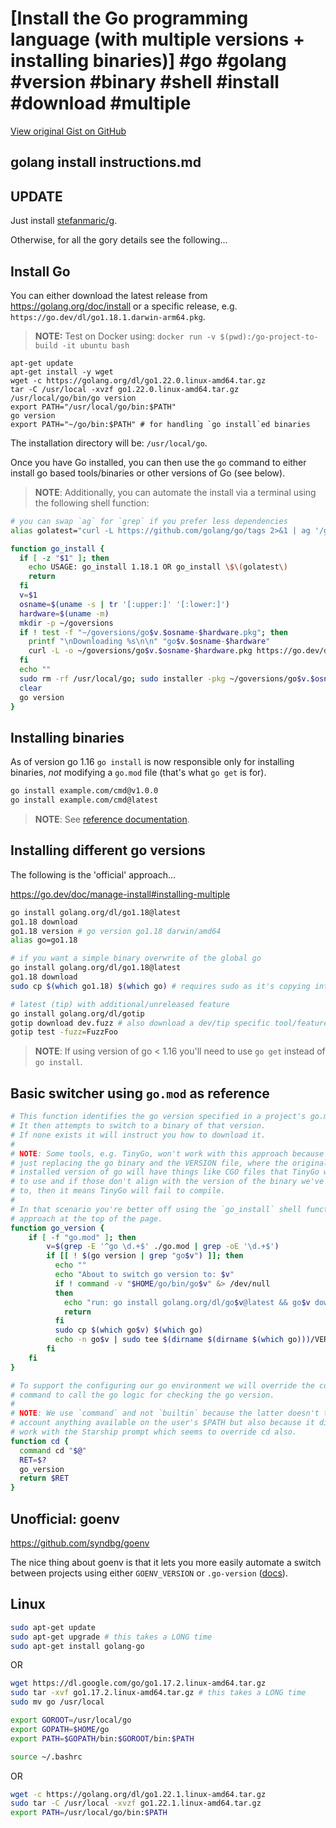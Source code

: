 # [Install the Go programming language (with multiple versions + installing binaries)] #go #golang #version #binary #shell #install #download #multiple

[View original Gist on GitHub](https://gist.github.com/Integralist/68501b147bfea6060043b380f749c073)

## golang install instructions.md

## UPDATE

Just install [stefanmaric/g](https://github.com/stefanmaric/g).

Otherwise, for all the gory details see the following...

## Install Go

You can either download the latest release from https://golang.org/doc/install or a specific release, e.g. `https://go.dev/dl/go1.18.1.darwin-arm64.pkg`.

> **NOTE:** Test on Docker using: `docker run -v $(pwd):/go-project-to-build -it ubuntu bash`

```shell
apt-get update
apt-get install -y wget
wget -c https://golang.org/dl/go1.22.0.linux-amd64.tar.gz
tar -C /usr/local -xvzf go1.22.0.linux-amd64.tar.gz
/usr/local/go/bin/go version
export PATH="/usr/local/go/bin:$PATH"
go version
export PATH="~/go/bin:$PATH" # for handling `go install`ed binaries
```

The installation directory will be: `/usr/local/go`.

Once you have Go installed, you can then use the `go` command to either install go based tools/binaries or other versions of Go (see below).

> **NOTE**: Additionally, you can automate the install via a terminal using the following shell function:

```bash
# you can swap `ag` for `grep` if you prefer less dependencies
alias golatest="curl -L https://github.com/golang/go/tags 2>&1 | ag '/golang/go/releases/tag/go[\w.]+' -o | cut -d '/' -f 6 | awk NR==1 | ag '\d.+' -o"

function go_install {
  if [ -z "$1" ]; then
    echo USAGE: go_install 1.18.1 OR go_install \$\(golatest\)
    return
  fi
  v=$1
  osname=$(uname -s | tr '[:upper:]' '[:lower:]')
  hardware=$(uname -m)
  mkdir -p ~/goversions
  if ! test -f "~/goversions/go$v.$osname-$hardware.pkg"; then
    printf "\nDownloading %s\n\n" "go$v.$osname-$hardware"
    curl -L -o ~/goversions/go$v.$osname-$hardware.pkg https://go.dev/dl/go$v.$osname-$hardware.pkg
  fi
  echo ""
  sudo rm -rf /usr/local/go; sudo installer -pkg ~/goversions/go$v.$osname-$hardware.pkg -target /usr/local/
  clear
  go version
}
```

## Installing binaries

As of version go 1.16 `go install` is now responsible only for installing binaries, _not_ modifying a `go.mod` file (that's what `go get` is for).

```bash
go install example.com/cmd@v1.0.0
go install example.com/cmd@latest
```

> **NOTE**: See [reference documentation](https://go.dev/ref/mod#go-install).

## Installing different go versions

The following is the 'official' approach...

https://go.dev/doc/manage-install#installing-multiple

```bash
go install golang.org/dl/go1.18@latest
go1.18 download
go1.18 version # go version go1.18 darwin/amd64
alias go=go1.18

# if you want a simple binary overwrite of the global go
go install golang.org/dl/go1.18@latest
go1.18 download
sudo cp $(which go1.18) $(which go) # requires sudo as it's copying into /usr/local/...

# latest (tip) with additional/unreleased feature
go install golang.org/dl/gotip
gotip download dev.fuzz # also download a dev/tip specific tool/feature
gotip test -fuzz=FuzzFoo
```

> **NOTE**: If using version of go < 1.16 you'll need to use `go get` instead of `go install`.

## Basic switcher using `go.mod` as reference

```bash
# This function identifies the go version specified in a project's go.mod
# It then attempts to switch to a binary of that version.
# If none exists it will instruct you how to download it.
#
# NOTE: Some tools, e.g. TinyGo, won't work with this approach because we're
# just replacing the go binary and the VERSION file, where the originally
# installed version of go will have things like CGO files that TinyGo will try
# to use and if those don't align with the version of the binary we've switched
# to, then it means TinyGo will fail to compile. 
#
# In that scenario you're better off using the `go_install` shell function 
# approach at the top of the page.
function go_version {
    if [ -f "go.mod" ]; then
        v=$(grep -E '^go \d.+$' ./go.mod | grep -oE '\d.+$')
        if [[ ! $(go version | grep "go$v") ]]; then
          echo ""
          echo "About to switch go version to: $v"
          if ! command -v "$HOME/go/bin/go$v" &> /dev/null
          then
            echo "run: go install golang.org/dl/go$v@latest && go$v download && sudo cp \$(which go$v) \$(which go)"
            return
          fi
          sudo cp $(which go$v) $(which go)
          echo -n go$v | sudo tee $(dirname $(dirname $(which go)))/VERSION > /dev/null
        fi
    fi
}

# To support the configuring our go environment we will override the cd
# command to call the go logic for checking the go version.
#
# NOTE: We use `command` and not `builtin` because the latter doesn't take into
# account anything available on the user's $PATH but also because it didn't
# work with the Starship prompt which seems to override cd also.
function cd {
  command cd "$@"
  RET=$?
  go_version
  return $RET
}
```

## Unofficial: goenv

https://github.com/syndbg/goenv

The nice thing about goenv is that it lets you more easily automate a switch between projects using either `GOENV_VERSION` or `.go-version` ([docs](https://github.com/syndbg/goenv/blob/master/HOW_IT_WORKS.md#choosing-the-go-version)).

## Linux

```bash
sudo apt-get update
sudo apt-get upgrade # this takes a LONG time
sudo apt-get install golang-go
```

OR

```bash
wget https://dl.google.com/go/go1.17.2.linux-amd64.tar.gz
sudo tar -xvf go1.17.2.linux-amd64.tar.gz # this takes a LONG time
sudo mv go /usr/local

export GOROOT=/usr/local/go
export GOPATH=$HOME/go
export PATH=$GOPATH/bin:$GOROOT/bin:$PATH

source ~/.bashrc
```

OR

```bash
wget -c https://golang.org/dl/go1.22.1.linux-amd64.tar.gz
sudo tar -C /usr/local -xvzf go1.22.1.linux-amd64.tar.gz
export PATH=/usr/local/go/bin:$PATH
```

